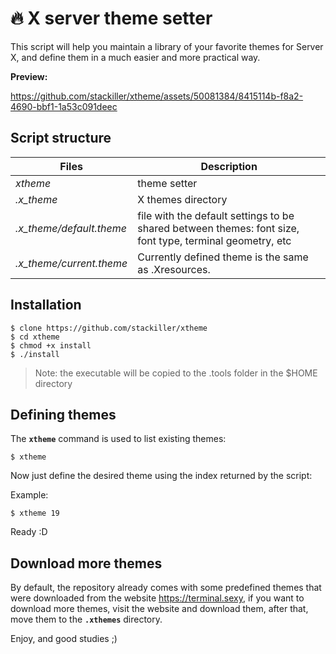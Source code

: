 #  🔥 X server theme setter
This script will help you maintain a library of your favorite themes for Server X, and define them in a much easier and more practical way.

**Preview:**


https://github.com/stackiller/xtheme/assets/50081384/8415114b-f8a2-4690-bbf1-1a53c091deec



## Script structure

  
| Files  | Description |
|--|--|
| *xtheme* | theme setter |
| *.x_theme* | X themes directory |
| *.x_theme/default.theme*  | file with the default settings to be shared between themes: font size, font type, terminal geometry, etc |
| *.x_theme/current.theme* | Currently defined theme is the same as .Xresources. |

## Installation

    $ clone https://github.com/stackiller/xtheme
    $ cd xtheme
    $ chmod +x install
    $ ./install

> Note: the executable will be copied to the .tools folder in the $HOME directory
  

## Defining themes

The **`xtheme`** command is used to list existing themes:

    $ xtheme

Now just define the desired theme using the index returned by the script:

Example:

    $ xtheme 19
Ready :D

## Download more themes
By default, the repository already comes with some predefined themes that were downloaded from the website https://terminal.sexy, if you want to download more themes, visit the website and download them, after that, move them to the **`.xthemes`** directory.

Enjoy, and good studies ;)
